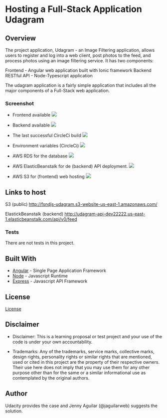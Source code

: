 # Hosting a Full-Stack Application Udagram

## Overview

The project application, Udagram - an Image Filtering application, allows users to register and log into a web client, post photos to the feed, and process photos using an image filtering service. It has two components:

Frontend - Angular web application built with Ionic framework
Backend RESTful API - Node-Typescript application

The udagram application is a fairly simple application that includes all the major components of a Full-Stack web application.


### Screenshot

- Frontend available
![](https://github.com/jaguilarweb/udagram/blob/master/documents/frontend_ok.png)

- Backend available
![](https://github.com/jaguilarweb/udagram/blob/master/documents/backend_ok.png)

- The last successful CircleCi build
![](https://github.com/jaguilarweb/udagram/blob/master/documents/circleci_ok.png)

- Environment variables (CircleCi)
![](https://github.com/jaguilarweb/udagram/blob/master/documents/circleci_env.png)


- AWS RDS for the database
![](https://github.com/jaguilarweb/udagram/blob/master/documents/db_rds.png)

- AWS ElasticBeanstalk for de (backend) API deployment.
![](https://github.com/jaguilarweb/udagram/blob/master/documents/beanstalk_ok.png)

- AWS S3 for (frontend) web hosting
![](https://github.com/jaguilarweb/udagram/blob/master/documents/buckets_ok.png)


## Links to host

S3 (public)
http://fsndjs-udagram.s3-website-us-east-1.amazonaws.com/

ElastickBeanstalk (backend)
http://udagram-api-dev22222.us-east-1.elasticbeanstalk.com/api/v0/feed



### Tests

There are not tests in this project.


## Built With

- [Angular](https://angular.io/) - Single Page Application Framework
- [Node](https://nodejs.org) - Javascript Runtime
- [Express](https://expressjs.com/) - Javascript API Framework

## License

[License](LICENSE.txt)


## Disclaimer
- Disclaimer: This is a learning proposal or test project and your use of the code is under your own accountability.

- Trademarks: Any of the trademarks, service marks, collective marks, design rights, personality rights or similar rights that are mentioned, used or cited in this project are the property of their respective owners. Their use here does not imply that you may use them for any other purpose other than for the same or a similar informational use as contemplated by the original authors.

## Author
 Udacity provides the case and Jenny Aguilar (@jaguilarweb) suggests the solution.
